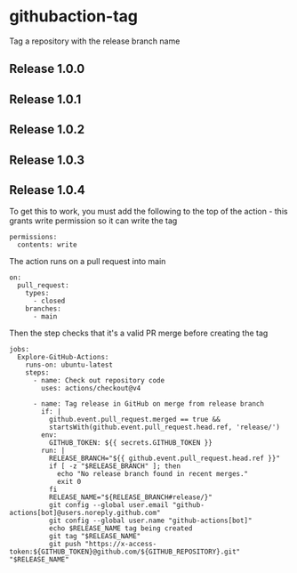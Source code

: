 # githubaction-tag
Tag a repository with the release branch name

Release 1.0.0
-------------

Release 1.0.1
-------------

Release 1.0.2
-------------

Release 1.0.3
-------------

Release 1.0.4
-------------

To get this to work, you must add the following to the top of the action - this grants write permission so it can write the tag

```
permissions:
  contents: write
```

The action runs on a pull request into main

```
on:
  pull_request:
    types:
      - closed
    branches:
      - main
```

Then the step checks that it's a valid PR merge before creating the tag

```
jobs:
  Explore-GitHub-Actions:
    runs-on: ubuntu-latest
    steps:
      - name: Check out repository code
        uses: actions/checkout@v4
        
      - name: Tag release in GitHub on merge from release branch
        if: |
          github.event.pull_request.merged == true && 
          startsWith(github.event.pull_request.head.ref, 'release/')
        env:
          GITHUB_TOKEN: ${{ secrets.GITHUB_TOKEN }}
        run: |
          RELEASE_BRANCH="${{ github.event.pull_request.head.ref }}"
          if [ -z "$RELEASE_BRANCH" ]; then
            echo "No release branch found in recent merges."
            exit 0
          fi
          RELEASE_NAME="${RELEASE_BRANCH#release/}"
          git config --global user.email "github-actions[bot]@users.noreply.github.com"
          git config --global user.name "github-actions[bot]"
          echo $RELEASE_NAME tag being created
          git tag "$RELEASE_NAME"
          git push "https://x-access-token:${GITHUB_TOKEN}@github.com/${GITHUB_REPOSITORY}.git" "$RELEASE_NAME"
```

